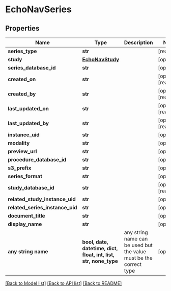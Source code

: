# EchoNavSeries


## Properties
Name | Type | Description | Notes
------------ | ------------- | ------------- | -------------
**series_type** | **str** |  | [readonly] 
**study** | [**EchoNavStudy**](EchoNavStudy.md) |  | [optional] 
**series_database_id** | **str** |  | [optional] 
**created_on** | **str** |  | [optional] [readonly] 
**created_by** | **str** |  | [optional] [readonly] 
**last_updated_on** | **str** |  | [optional] [readonly] 
**last_updated_by** | **str** |  | [optional] [readonly] 
**instance_uid** | **str** |  | [optional] 
**modality** | **str** |  | [optional] 
**preview_url** | **str** |  | [optional] 
**procedure_database_id** | **str** |  | [optional] 
**s3_prefix** | **str** |  | [optional] 
**series_format** | **str** |  | [optional] 
**study_database_id** | **str** |  | [optional] [readonly] 
**related_study_instance_uid** | **str** |  | [optional] 
**related_series_instance_uid** | **str** |  | [optional] 
**document_title** | **str** |  | [optional] 
**display_name** | **str** |  | [optional] 
**any string name** | **bool, date, datetime, dict, float, int, list, str, none_type** | any string name can be used but the value must be the correct type | [optional]

[[Back to Model list]](../README.md#documentation-for-models) [[Back to API list]](../README.md#documentation-for-api-endpoints) [[Back to README]](../README.md)


